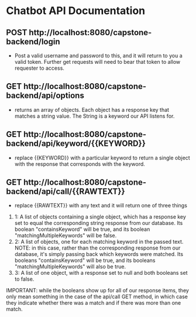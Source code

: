 # Chatbot API Documentation


## POST http://localhost:8080/capstone-backend/login
* Post a valid username and password to this, and it will return to you a valid token. Further get requests will need to bear that token to allow requester to access. 

## GET http://localhost:8080/capstone-backend/api/options
* returns an array of objects. Each object has a response key that matches a string value. The String is a keyword our API listens for. 

## GET http://localhost:8080/capstone-backend/api/keyword/{{KEYWORD}}
* replace {{KEYWORD}} with a particular keyword to return a single object with the response that corresponds with the keyword.

## GET http://localhost:8080/capstone-backend/api/call/{{RAWTEXT}}
* replace {{RAWTEXT}} with any text and it will return one of three things
1. 1: A list of objects containing a single object, which has a response key set to equal the corresponding string response from our database. Its boolean "containsKeyword" will be true, and its boolean "matchingMultipleKeywords" will be false. 
2. 2:  A list of objects, one for each matching keyword in the passed text. NOTE: in this case, rather than the corresponding response from our database, it's simply passing back which keywords were matched. Its booleans "containsKeyword" will be true, and its booleans "matchingMultipleKeywords" will also be true. 
3. 3: A list of one object, with a response set to null and both booleans set to false. 

IMPORTANT: while the booleans show up for all of our response items, they only mean something in the case of the api/call GET method, in which case they indicate whether there was a match and if there was more than one match.
